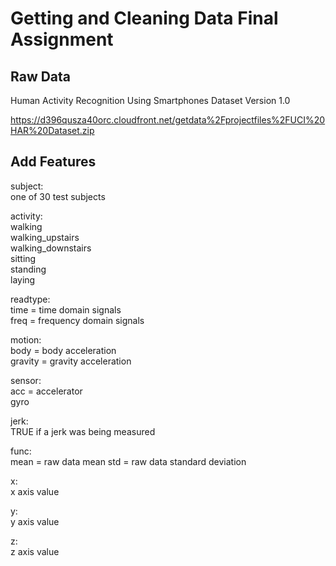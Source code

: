 # Getting and Cleaning Data Final Assignment

## Raw Data

Human Activity Recognition Using Smartphones Dataset
Version 1.0

https://d396qusza40orc.cloudfront.net/getdata%2Fprojectfiles%2FUCI%20HAR%20Dataset.zip


## Add Features
subject: <br/>
one of 30 test subjects
	
activity:<br/>
walking<br/>
walking_upstairs<br/>
walking_downstairs<br/>
sitting<br/>
standing<br/>
laying

readtype:<br/>
time = time domain signals<br/>
freq = frequency domain signals

motion:<br/>
body = body acceleration<br/>
gravity = gravity acceleration
	
sensor:<br/>
acc = accelerator<br/>
gyro
	
jerk:<br/>
TRUE if a jerk was being measured
	
func:<br/>
mean = raw data mean
std = raw data standard deviation

x:<br/>
x axis value

y:<br/>
y axis value

z:<br/>
z axis value
